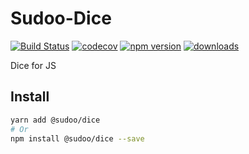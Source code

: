 # Sudoo-Dice

[![Build Status](https://travis-ci.com/SudoDotDog/Dice.svg?branch=master)](https://travis-ci.com/SudoDotDog/Dice)
[![codecov](https://codecov.io/gh/SudoDotDog/Dice/branch/master/graph/badge.svg)](https://codecov.io/gh/SudoDotDog/Dice)
[![npm version](https://badge.fury.io/js/%40sudoo%2Fdice.svg)](https://www.npmjs.com/package/@sudoo/dice)
[![downloads](https://img.shields.io/npm/dm/@sudoo/dice.svg)](https://www.npmjs.com/package/@sudoo/dice)

Dice for JS

## Install

```sh
yarn add @sudoo/dice
# Or
npm install @sudoo/dice --save
```
